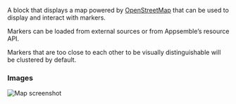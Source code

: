 A block that displays a map powered by [OpenStreetMap](https://www.openstreetmap.org/about) that can
be used to display and interact with markers.

Markers can be loaded from external sources or from Appsemble’s resource API.

Markers that are too close to each other to be visually distinguishable will be clustered by
default.

### Images

<span class="screenshot"></span>

![Map screenshot](https://gitlab.com/appsemble/appsemble/-/raw/master/docs/images/map.png)
